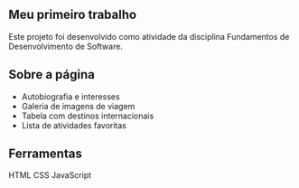 ## Meu primeiro trabalho
Este projeto foi desenvolvido como atividade da disciplina Fundamentos de Desenvolvimento de Software.

## Sobre a página 
- Autobiografia e interesses
- Galeria de imagens de viagem
- Tabela com destinos internacionais
- Lista de atividades favoritas

## Ferramentas
HTML
CSS
JavaScript
